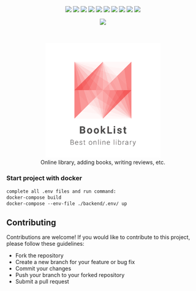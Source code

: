 <p align="middle">
    <img src="https://img.shields.io/badge/Node.js-43853D?style=for-the-badge&logo=node.js&logoColor=white"/>
    <img src="https://img.shields.io/badge/Express.js-404D59?style=for-the-badge"/>
    <img src="https://img.shields.io/badge/mocha.js-323330?style=for-the-badge&logo=mocha&logoColor=Brown"/>
    <img src="https://img.shields.io/badge/React-20232A?style=for-the-badge&logo=react&logoColor=61DAFB"/>
    <img src="https://img.shields.io/badge/styled--components-DB7093?style=for-the-badge&logo=styled-components&logoColor=white"/>
    <img src="https://img.shields.io/badge/React_Router-CA4245?style=for-the-badge&logo=react-router&logoColor=white"/>
    <img src="https://img.shields.io/badge/MongoDB-4EA94B?style=for-the-badge&logo=mongodb&logoColor=white"/>
    <img src="https://img.shields.io/badge/json%20web%20tokens-323330?style=for-the-badge&logo=json-web-tokens&logoColor=pink"/>
    <img src="https://img.shields.io/badge/docker-%230db7ed.svg?style=for-the-badge&logo=docker&logoColor=white"/>
    <img src="https://img.shields.io/badge/GitHub_Actions-2088FF?style=for-the-badge&logo=github-actions&logoColor=white"/>
</p>
<p align="middle">
    <img src="https://github.com/SoulNaturalist/BookList/actions/workflows/main.yml/badge.svg?branch=main"/>
</p>

<br/>
<p align="middle">
    <img src="https://github.com/MindBreakerGM/BookList/blob/main/logo.png" width="300px" height="300px"/>
    <br/>
    Online library, adding books, writing reviews, etc.
</p>


### Start project with docker


```
complete all .env files and run command:
docker-compose build
docker-compose --env-file ./backend/.env/ up
```

## Contributing

Contributions are welcome! If you would like to contribute to this project, please follow these guidelines:
- Fork the repository
- Create a new branch for your feature or bug fix
- Commit your changes
- Push your branch to your forked repository
- Submit a pull request
